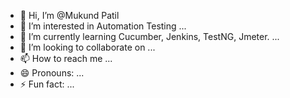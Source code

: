 - 👋 Hi, I’m @Mukund Patil
- 👀 I’m interested in Automation Testing ...
- 🌱 I’m currently learning Cucumber, Jenkins, TestNG, Jmeter. ...
- 💞️ I’m looking to collaborate on ...
- 📫 How to reach me ...
- 😄 Pronouns: ...
- ⚡ Fun fact: ...

<!---
ByteBoss55/ByteBoss55 is a ✨ special ✨ repository because its `README.md` (this file) appears on your GitHub profile.
You can click the Preview link to take a look at your changes.
--->

